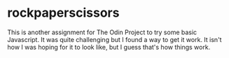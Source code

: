 # rockpaperscissors

This is another assignment for The Odin Project to try some basic Javascript. It was quite challenging but I found a way to get it work. It isn't how I was hoping for it to look like, but I guess that's how things work.
